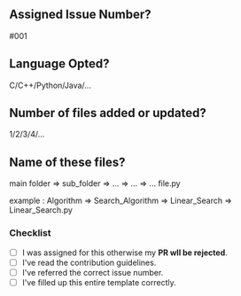 ## Assigned Issue Number?
#001

## Language Opted?
C/C++/Python/Java/...

## Number of files added or updated?
1/2/3/4/...

## Name of these files?
main folder => sub_folder => ... => ... => ... file.py

example :
Algorithm => Search_Algorithm => Linear_Search => Linear_Search.py

### Checklist

- [ ] I was assigned for this otherwise my **PR wll be rejected**.
- [ ] I've read the contribution guidelines.
- [ ] I've referred the correct issue number.
- [ ] I've filled up this entire template correctly.
